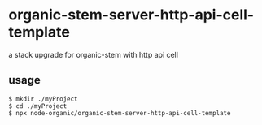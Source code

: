 # organic-stem-server-http-api-cell-template

a stack upgrade for organic-stem with http api cell

## usage

```
$ mkdir ./myProject
$ cd ./myProject
$ npx node-organic/organic-stem-server-http-api-cell-template
```
